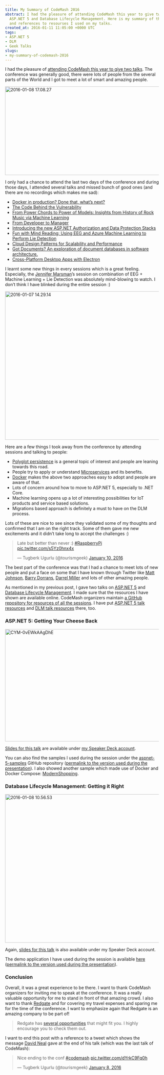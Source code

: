 ```yaml
---
title: My Summary of CodeMash 2016
abstract: I had the pleasure of attending CodeMash this year to give two talks on
  ASP.NET 5 and Database Lifecycle Management. Here is my summary of the conference
  and references to resourses I used on my talks.
created_at: 2016-01-11 11:05:00 +0000 UTC
tags:
- ASP.NET 5
- DLM
- Geek Talks
slugs:
- my-summary-of-codemash-2016
---
```


<p>I had the pleasure of <a href="http://www.tugberkugurlu.com/archive/speaking-at-codemash-2016-in-sandusky-ohio">attending CodeMash this year to give two talks</a>. The conference was generally good, there were lots of people from the several parts of the World and I got to meet a lot of smart and amazing people.</p> <p><a href="https://tugberkugurlu.blob.core.windows.net/bloggyimages/89d0a00d-f57a-41ab-9a94-051f7a3745d7.jpg"><img title="2016-01-08 17.08.27" style="border-left-width: 0px; border-right-width: 0px; background-image: none; border-bottom-width: 0px; padding-top: 0px; padding-left: 0px; display: inline; padding-right: 0px; border-top-width: 0px" border="0" alt="2016-01-08 17.08.27" src="https://tugberkugurlu.blob.core.windows.net/bloggyimages/1f54d3b0-7866-439d-a0a7-0d1086aee7b8.jpg" width="644" height="289"></a></p> <p>I only had a chance to attend the last two days of the conference and during those days, I attended several talks and missed bunch of good ones (and there are no recordings which makes me sad):</p> <ul> <li><a href="http://www.codemash.org/session/docker-in-production-done-that-whats-next/">Docker in production? Done that, what’s next?</a>  <li><a href="http://www.codemash.org/session/the-code-behind-the-vulnerability/">The Code Behind the Vulnerability</a>  <li><a href="http://www.codemash.org/session/from-power-chords-to-power-of-models-insights-from-history-of-rock-music-via-machine-learning/">From Power Chords to Power of Models: Insights from History of Rock Music via Machine Learning</a>  <li><a href="http://www.codemash.org/session/from-developer-to-manager/">From Developer to Manager</a>  <li><a href="http://www.codemash.org/session/introducing-the-new-asp-net-authorization-and-data-protection-stacks/">Introducing the new ASP.NET Authorization and Data Protection Stacks</a>  <li><a href="http://www.codemash.org/session/fun-with-mind-reading-using-eeg-and-azure-machine-learning-to-perform-lie-detection/">Fun with Mind Reading: Using EEG and Azure Machine Learning to Perform Lie Detection</a>  <li><a href="http://www.codemash.org/session/cloud-design-patterns-for-scalability-and-performance/">Cloud Design Patterns for Scalability and Performance</a>  <li><a href="http://www.codemash.org/session/got-documents-an-exploration-of-document-databases-in-software-architecture/">Got Documents? An exploration of document databases in software architecture.</a>  <li><a href="http://www.codemash.org/session/cross-platform-desktop-apps-with-electron/">Cross-Platform Desktop Apps with Electron</a></li></ul> <p>I learnt some new things in every sessions which is a great feeling. Especially, the <a href="https://twitter.com/jennifermarsman">Jennifer Marsman</a>’s session on combination of EEG + Machine Learning + Lie Detection was absolutely mind-blowing to watch. I don’t think I have blinked during the entire session :)</p> <p><a href="https://tugberkugurlu.blob.core.windows.net/bloggyimages/648ededb-8e63-403f-ad3b-5e40bd923d01.jpg"><img title="2016-01-07 14.29.14" style="border-left-width: 0px; border-right-width: 0px; background-image: none; border-bottom-width: 0px; padding-top: 0px; padding-left: 0px; display: inline; padding-right: 0px; border-top-width: 0px" border="0" alt="2016-01-07 14.29.14" src="https://tugberkugurlu.blob.core.windows.net/bloggyimages/8da1d02a-01c5-43a1-941b-8b86787f37ea.jpg" width="644" height="484"></a></p> <p>Here are a few things I took away from the conference by attending sessions and talking to people:</p> <ul> <li><a href="http://martinfowler.com/bliki/PolyglotPersistence.html">Polyglot persistence</a> is a general topic of interest and people are leaning towards this road.  <li>People try to apply or understand <a href="http://martinfowler.com/articles/microservices.html">Microservices</a> and its benefits.  <li><a href="http://www.tugberkugurlu.com/archive/playing-around-with-docker-hello-world-development-environment-and-your-application">Docker</a> makes the above two approaches easy to adopt and people are aware of that.  <li>Lots of concern around how to move to ASP.NET 5, especially to .NET Core.  <li>Machine learning opens up a lot of interesting possibilities for IoT products and service based solutions.  <li>Migrations based approach is definitely a must to have on the DLM process.</li></ul> <p>Lots of these are nice to see since they validated some of my thoughts and confirmed that I am on the right track. Some of them gave me new excitements and it didn’t take long to accept the challenges :)</p> <blockquote lang="en" class="twitter-tweet"> <p lang="en" dir="ltr">Late but better than never :) <a href="https://twitter.com/hashtag/RaspberryPi?src=hash">#RaspberryPi</a> <a href="https://t.co/s5Yz0hnx4x">pic.twitter.com/s5Yz0hnx4x</a></p>— Tugberk Ugurlu (@tourismgeek) <a href="https://twitter.com/tourismgeek/status/686220320605356032">January 10, 2016</a></blockquote><script async src="//platform.twitter.com/widgets.js" charset="utf-8"></script> <p>The best part of the conference was that I had a chance to meet lots of new people and put a face on some that I have known through Twitter like <a href="https://twitter.com/mj1856">Matt Johnson</a>, <a href="https://twitter.com/blowdart">Barry Dorrans</a>, <a href="https://twitter.com/darrel_miller">Darrel Miller</a> and lots of other amazing people.</p> <p>As mentioned in my previous post, I gave two talks on <a href="http://www.tugberkugurlu.com/tags/asp-net-5">ASP.NET 5</a> and <a href="https://www.red-gate.com/products/dlm/">Database Lifecycle Management</a>. I made sure that the resources I have shown are available online. CodeMash organizers maintain <a href="https://github.com/TechConf/CodeMash2016">a GitHub repository for resources of all the sessions</a>. I have put <a href="https://github.com/TechConf/CodeMash2016/tree/master/ASP.NET-5-How-to-Get-Your-Cheese-Back">ASP.NET 5 talk resources</a> and <a href="https://github.com/TechConf/CodeMash2016/tree/master/Database-Lifecycle-Management-Getting-it-Right">DLM talk resources</a> there, too.</p> <h3>ASP.NET 5: Getting Your Cheese Back</h3> <p><a href="https://tugberkugurlu.blob.core.windows.net/bloggyimages/e4338d4d-170f-4d09-be43-3d61ae3c5199.jpg"><img title="CYM-0vEWkAAgDhE" style="border-left-width: 0px; border-right-width: 0px; background-image: none; border-bottom-width: 0px; padding-top: 0px; padding-left: 0px; display: inline; padding-right: 0px; border-top-width: 0px" border="0" alt="CYM-0vEWkAAgDhE" src="https://tugberkugurlu.blob.core.windows.net/bloggyimages/a84dc932-db14-46bd-abd7-dc4d67bed017.jpg" width="644" height="366"></a></p> <p><a href="https://speakerdeck.com/tourismgeek/asp-dot-net-5-how-to-get-your-cheese-back-2">Slides for this talk</a> are available under <a href="https://speakerdeck.com/tourismgeek">my Speaker Deck account</a>.</p><script async class="speakerdeck-embed" data-id="58a0e67f2f17418dabb6ba75d09b4ddd" data-ratio="1.77777777777778" src="//speakerdeck.com/assets/embed.js"></script> <p>You can also find the samples I used during the session under the <a href="http://github.com/tugberkugurlu/aspnet-5-samples">aspnet-5-samples</a> GitHub repository (<a href="https://github.com/tugberkugurlu/aspnet-5-samples/tree/codemash">permalink to the version used during the presentation</a>). I also showed another sample which made use of Docker and Docker Compose: <a href="https://github.com/tugberkugurlu/ModernShopping">ModernShopping</a>.</p> <h3>Database Lifecycle Management: Getting it Right</h3> <p><a href="https://tugberkugurlu.blob.core.windows.net/bloggyimages/bd175bc5-7862-4649-9f75-148300a8cead.jpg"><img title="2016-01-08 10.56.53" style="border-left-width: 0px; border-right-width: 0px; background-image: none; border-bottom-width: 0px; padding-top: 0px; padding-left: 0px; display: inline; padding-right: 0px; border-top-width: 0px" border="0" alt="2016-01-08 10.56.53" src="https://tugberkugurlu.blob.core.windows.net/bloggyimages/d5645c93-828c-46cb-87d0-8a2c3ba5b28d.jpg" width="644" height="484"></a></p> <p>Again, <a href="https://speakerdeck.com/tourismgeek/database-lifecycle-management-getting-it-right">slides for this talk</a> is also available under my Speaker Deck account. </p><script async class="speakerdeck-embed" data-id="8f38b79c0e98447db602dc636b675adb" data-ratio="1.77777777777778" src="//speakerdeck.com/assets/embed.js"></script> <p>The demo application I have used during the session is available <a href="https://github.com/british-proverbs/british-proverbs-sql-source-control">here</a> (<a href="https://github.com/british-proverbs/british-proverbs-sql-source-control/tree/codemash">permalink to the version used during the presentation</a>).</p> <h3>Conclusion</h3> <p>Overall, it was a great experience to be there. I want to thank CodeMash organizers for inviting me to speak at the conference. It was a really valuable opportunity for me to stand in front of that amazing crowd. I also want to thank <a href="https://www.red-gate.com/">Redgate</a> and for covering my travel expenses and sparing me for the time of the conference. I want to emphasize again that Redgate is an amazing company to be part of!</p> <blockquote> <p>Redgate has <a href="https://www.red-gate.com/our-company/careers/current-opportunities/">several opportunities</a> that might fit you. I highly encourage you to check them out.</p></blockquote> <p>I want to end this post with a reference to a tweet which shows the message <a href="https://twitter.com/reverentgeek">David Neal</a> gave at the end of his talk (which was the last talk of CodeMash):</p> <blockquote lang="en" class="twitter-tweet"> <p lang="en" dir="ltr">Nice ending to the conf <a href="https://twitter.com/hashtag/codemash?src=hash">#codemash</a> <a href="https://t.co/dYrkC9Fq0h">pic.twitter.com/dYrkC9Fq0h</a></p>— Tugberk Ugurlu (@tourismgeek) <a href="https://twitter.com/tourismgeek/status/685577621023932416">January 8, 2016</a><script async src="//platform.twitter.com/widgets.js" charset="utf-8"></script></blockquote>  